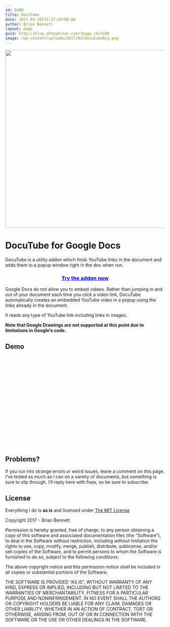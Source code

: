 ```yaml
---
id: 5100
title: DocuTube
date: 2017-03-18T23:37:45+00:00
author: Brian Bennett
layout: page
guid: http://blog.ohheybrian.com/?page_id=5100
image: /wp-content/uploads/2017/03/docutubeBig.png
---
```

<img src="http://blog.ohheybrian.com/wp-content/uploads/2017/03/docutubeBig.png" alt="" width="1400" height="560" class="aligncenter size-full wp-image-5108" srcset="https://blog.ohheybrian.com/wp-content/uploads/2017/03/docutubeBig.png 1400w, https://blog.ohheybrian.com/wp-content/uploads/2017/03/docutubeBig-250x100.png 250w, https://blog.ohheybrian.com/wp-content/uploads/2017/03/docutubeBig-1000x400.png 1000w" sizes="(max-width: 1400px) 100vw, 1400px" />

# DocuTube for Google Docs

DocuTube is a utility addon which finds YouTube links in the document and adds them to a popup window right in the doc when run.

<h3 style="text-align:center;">
  <a style="color:blue !important;" href="https://chrome.google.com/webstore/detail/docutube/ejgghfpikoafgmcmlplhenanbeoljlpj">Try the addon now</a>
</h3>

Google Docs do not allow you to embed videos. Rather than jumping in and out of your document each time you click a video link, DocuTube automatically creates an embedded YouTube video in a popup using the links already in the document.

It reads any type of YouTube link including links in images.

**Note that Google Drawings are not supported at this point due to limitations in Google&#8217;s code.**

## Demo

<div style="position:relative;height:0;padding-bottom:56.25%">
</div>

## Problems?

If you run into strange errors or weird issues, leave a comment on this page. I&#8217;ve tested as much as I can on a variety of documents, but something is sure to slip through. I&#8217;ll reply here with fixes, so be sure to subscribe.

## License

Everything I do is **as is** and licensed under [The MIT License](https://opensource.org/licenses/MIT)

Copyright 2017 &#8211; Brian Bennett

Permission is hereby granted, free of charge, to any person obtaining a copy of this software and associated documentation files (the &#8220;Software&#8221;), to deal in the Software without restriction, including without limitation the rights to use, copy, modify, merge, publish, distribute, sublicense, and/or sell copies of the Software, and to permit persons to whom the Software is furnished to do so, subject to the following conditions:

The above copyright notice and this permission notice shall be included in all copies or substantial portions of the Software.

THE SOFTWARE IS PROVIDED &#8220;AS IS&#8221;, WITHOUT WARRANTY OF ANY KIND, EXPRESS OR IMPLIED, INCLUDING BUT NOT LIMITED TO THE WARRANTIES OF MERCHANTABILITY, FITNESS FOR A PARTICULAR PURPOSE AND NONINFRINGEMENT. IN NO EVENT SHALL THE AUTHORS OR COPYRIGHT HOLDERS BE LIABLE FOR ANY CLAIM, DAMAGES OR OTHER LIABILITY, WHETHER IN AN ACTION OF CONTRACT, TORT OR OTHERWISE, ARISING FROM, OUT OF OR IN CONNECTION WITH THE SOFTWARE OR THE USE OR OTHER DEALINGS IN THE SOFTWARE.
